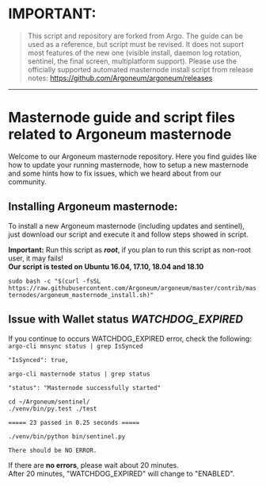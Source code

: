 # IMPORTANT:
> This script and repository are forked from Argo. The guide can be used as a reference, but script must be revised. It does not suport most features of the new one (visible install, daemon log rotation, sentinel, the final screen, multiplatform support). Please use the officially supported automated masternode install script from release notes: https://github.com/Argoneum/argoneum/releases

------------


# Masternode guide and script files related to Argoneum masternode

Welcome to our Argoneum masternode repository. Here you find guides like how to update your running masternode, how to setup a new masternode and some hints how to fix issues, which we heard about from our community.

## Installing Argoneum masternode:

To install a new Argoneum masternode (including updates and sentinel), just download our script and execute it and follow steps showed in script.

**Important:** Run this script as **_root_**, if you plan to run this script as non-root user, it may fails!\
**Our script is tested on Ubuntu 16.04, 17.10, 18.04 and 18.10**

`sudo bash -c "$(curl -fsSL https://raw.githubusercontent.com/Argoneum/argoneum/master/contrib/masternodes/argoneum_masternode_install.sh)"`

## Issue with Wallet status **_WATCHDOG_EXPIRED_**

If you continue to occurs WATCHDOG_EXPIRED error, check the following:  
`argo-cli mnsync status | grep IsSynced`
  
    "IsSynced": true,
  
`argo-cli masternode status | grep status`
  
    "status": "Masternode successfully started"
  
`cd ~/Argoneum/sentinel/` \
`./venv/bin/py.test ./test`
  
    ===== 23 passed in 0.25 seconds =====
  
`./venv/bin/python bin/sentinel.py`
  
    There should be NO ERROR.
  
  
If there are **no errors**, please wait about 20 minutes.  
After 20 minutes, "WATCHDOG_EXPIRED" will change to "ENABLED". 
